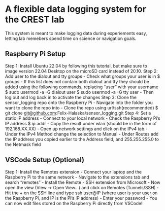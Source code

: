 # A flexible data logging system for the CREST lab

This system is meant to make logging data during experiements easy, letting lab memebers spend time on science or navigation goals. 

## Raspberry Pi Setup

Step 1: Install Ubuntu 22.04 by following this tutorial, but make sure to image version 22.04 Desktop on the microSD card instead of 20.10.
Step 2: Add user to the dialout and tty groups
    - Check what groups your user is in
		$ groups
    - If this list does not contain both dialout and tty they should be added using the following commands, replacing “user” with your username
	    $ sudo usermod -a -G dialout user
	    $ sudo usermod -a -G tty user
    - Then log out and log back in to activate the changes
Step 3: Clone the sensor_logging repo onto the Raspberry Pi
    - Navigate into the folder you want to clone the repo into
    - Clone the repo using url/ssh(recommended)
        $ git clone git@github.com:Felix-Halaska/sensor_logging.git
Step 4: Set a static IP address
    - Connect to your local network
    - Check the Raspberry Pi’s IP address
        $ ip addr
    - Copy the result under wlan (should be in the form of 192.168.XX.XX)
    - Open up network settings and click on the IPv4 tab
    - Under the IPv4 Method change the selection to Manual
    - Under Routes add the IP address you copied earlier to the Address field, and 255.255.255.0 to the Netmask field

## VSCode Setup (Optional)
Step 1: Install the Remotes extension
    - Connect your laptop and the Raspberry Pi to the same network
    - Navigate to the extensions tab and search “remotes”
    - Install the Remote - SSH extension from Microsoft
    - Now open the view (View -> Open View…) and click on Remotes (Tunnels/SSH)
    - Hit the + on the SSH line and type ssh user@IP (where user is your user on the Raspberry Pi, and IP is the Pi’s IP address)
    - Enter your password
    - You can now edit files stored on the Raspberry Pi directly from VSCode!


